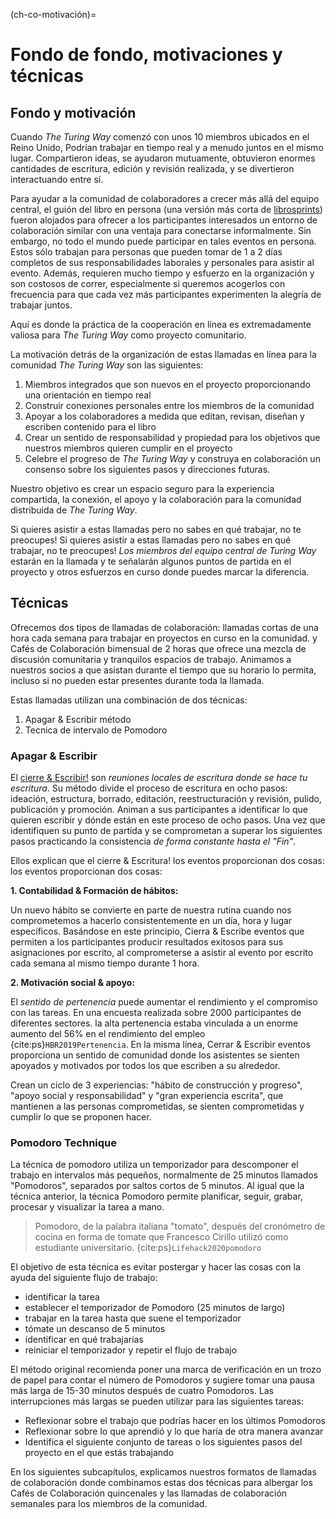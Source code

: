 (ch-co-motivación)=
# Fondo de fondo, motivaciones y técnicas

## Fondo y motivación

Cuando _The Turing Way_ comenzó con unos 10 miembros ubicados en el Reino Unido, Podrían trabajar en tiempo real y a menudo juntos en el mismo lugar. Compartieron ideas, se ayudaron mutuamente, obtuvieron enormes cantidades de escritura, edición y revisión realizada, y se divertieron interactuando entre sí.

Para ayudar a la comunidad de colaboradores a crecer más allá del equipo central, el guión del libro en persona (una versión más corta de [librosprints](https://www.booksprints.net/)) fueron alojados para ofrecer a los participantes interesados un entorno de colaboración similar con una ventaja para conectarse informalmente. Sin embargo, no todo el mundo puede participar en tales eventos en persona. Estos sólo trabajan para personas que pueden tomar de 1 a 2 días completos de sus responsabilidades laborales y personales para asistir al evento. Además, requieren mucho tiempo y esfuerzo en la organización y son costosos de correr, especialmente si queremos acogerlos con frecuencia para que cada vez más participantes experimenten la alegría de trabajar juntos.

Aquí es donde la práctica de la cooperación en línea es extremadamente valiosa para _The Turing Way_ como proyecto comunitario.

La motivación detrás de la organización de estas llamadas en línea para la comunidad _The Turing Way_ son las siguientes:

1. Miembros integrados que son nuevos en el proyecto proporcionando una orientación en tiempo real
2. Construir conexiones personales entre los miembros de la comunidad
3. Apoyar a los colaboradores a medida que editan, revisan, diseñan y escriben contenido para el libro
4. Crear un sentido de responsabilidad y propiedad para los objetivos que nuestros miembros quieren cumplir en el proyecto
5. Celebre el progreso de _The Turing Way_ y construya en colaboración un consenso sobre los siguientes pasos y direcciones futuras.

Nuestro objetivo es crear un espacio seguro para la experiencia compartida, la conexión, el apoyo y la colaboración para la comunidad distribuida de _The Turing Way_.

Si quieres asistir a estas llamadas pero no sabes en qué trabajar, no te preocupes! Si quieres asistir a estas llamadas pero no sabes en qué trabajar, no te preocupes! _Los miembros del equipo central de Turing Way_ estarán en la llamada y te señalarán algunos puntos de partida en el proyecto y otros esfuerzos en curso donde puedes marcar la diferencia.

## Técnicas

Ofrecemos dos tipos de llamadas de colaboración: llamadas cortas de una hora cada semana para trabajar en proyectos en curso en la comunidad. y Cafés de Colaboración bimensual de 2 horas que ofrece una mezcla de discusión comunitaria y tranquilos espacios de trabajo. Animamos a nuestros socios a que asistan durante el tiempo que su horario lo permita, incluso si no pueden estar presentes durante toda la llamada.

Estas llamadas utilizan una combinación de dos técnicas:
1. Apagar & Escribir método
2. Tecnica de intervalo de Pomodoro

### Apagar & Escribir

El [cierre & Escribir!](https://shutupwrite.com/) son *reuniones locales de escritura donde se hace tu escritura*. Su método [](https://shutupwrite.com/method) divide el proceso de escritura en ocho pasos: ideación, estructura, borrado, editación, reestructuración y revisión, pulido, publicación y promoción. Animan a sus participantes a identificar lo que quieren escribir y dónde están en este proceso de ocho pasos. Una vez que identifiquen su punto de partida y se comprometan a superar los siguientes pasos practicando la consistencia *de forma constante hasta el "Fin"*.

Ellos explican que el cierre & Escritura! los eventos proporcionan dos cosas: los eventos proporcionan dos cosas:

**1. Contabilidad & Formación de hábitos:**

Un nuevo hábito se convierte en parte de nuestra rutina cuando nos comprometemos a hacerlo consistentemente en un día, hora y lugar específicos. Basándose en este principio, Cierra & Escribe eventos que permiten a los participantes producir resultados exitosos para sus asignaciones por escrito, al comprometerse a asistir al evento por escrito cada semana al mismo tiempo durante 1 hora.

**2. Motivación social & apoyo:**

El *sentido de pertenencia* puede aumentar el rendimiento y el compromiso con las tareas. En una encuesta realizada sobre 2000 participantes de diferentes sectores. la alta pertenencia estaba vinculada a un enorme aumento del 56% en el rendimiento del empleo {cite:ps}`HBR2019Pertenencia`. En la misma línea, Cerrar & Escribir eventos proporciona un sentido de comunidad donde los asistentes se sienten apoyados y motivados por todos los que escriben a su alrededor.

Crean un ciclo de 3 experiencias: "hábito de construcción y progreso", "apoyo social y responsabilidad" y "gran experiencia escrita", que mantienen a las personas comprometidas, se sienten comprometidas y cumplir lo que se proponen hacer.

### Pomodoro Technique

La técnica de pomodoro [](https://en.wikipedia.org/wiki/Pomodoro_Technique) utiliza un temporizador para descomponer el trabajo en intervalos más pequeños, normalmente de 25 minutos llamados "Pomodoros", separados por saltos cortos de 5 minutos. Al igual que la técnica anterior, la técnica Pomodoro permite planificar, seguir, grabar, procesar y visualizar la tarea a mano.

> Pomodoro, de la palabra italiana "tomato", después del cronómetro de cocina en forma de tomate que Francesco Cirillo utilizó como estudiante universitario. {cite:ps}`Lifehack2020pomodoro`

El objetivo de esta técnica es evitar postergar y hacer las cosas con la ayuda del siguiente flujo de trabajo:
- identificar la tarea
- establecer el temporizador de Pomodoro (25 minutos de largo)
- trabajar en la tarea hasta que suene el temporizador
- tómate un descanso de 5 minutos
- identificar en qué trabajarías
- reiniciar el temporizador y repetir el flujo de trabajo

El método original recomienda poner una marca de verificación en un trozo de papel para contar el número de Pomodoros y sugiere tomar una pausa más larga de 15-30 minutos después de cuatro Pomodoros. Las interrupciones más largas se pueden utilizar para las siguientes tareas:
- Reflexionar sobre el trabajo que podrías hacer en los últimos Pomodoros
- Reflexionar sobre lo que aprendió y lo que haría de otra manera avanzar
- Identifica el siguiente conjunto de tareas o los siguientes pasos del proyecto en el que estás trabajando

En los siguientes subcapítulos, explicamos nuestros formatos de llamadas de colaboración donde combinamos estas dos técnicas para albergar los Cafés de Colaboración quincenales y las llamadas de colaboración semanales para los miembros de la comunidad.
